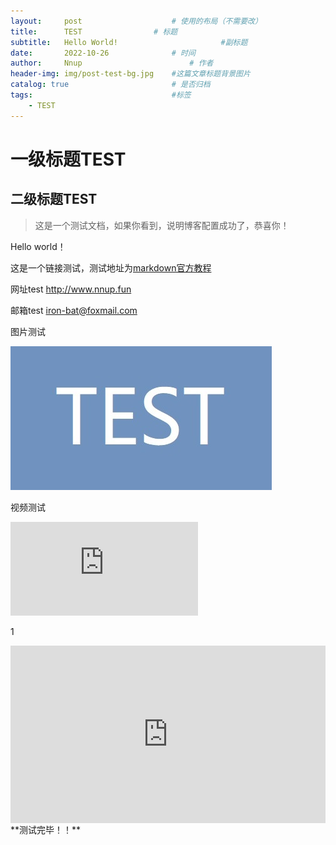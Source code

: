 ```yaml
---
layout:     post   				    # 使用的布局（不需要改）
title:      TEST 				# 标题 
subtitle:   Hello World!                       #副标题
date:       2022-10-26 				# 时间
author:     Nnup 						# 作者
header-img: img/post-test-bg.jpg 	#这篇文章标题背景图片
catalog: true 						# 是否归档
tags:								#标签
    - TEST
---
```

# 一级标题TEST
## 二级标题TEST
>这是一个测试文档，如果你看到，说明博客配置成功了，恭喜你！  

Hello world！  

这是一个链接测试，测试地址为[markdown官方教程](https://markdown.com.cn "链接title测试")  

网址test <http://www.nnup.fun>  

邮箱test <iron-bat@foxmail.com>  

图片测试  

[![这是图片](/img/post-test-01.jpg "图片title测试")](https://nnup.fun/2022/10/26/01test/)  

视频测试
<div class="iframe-container">
    <iframe src="https://streamja.com/embed/RWp2R" scrolling="no" border="0" frameborder="no" framespacing="0" allowfullscreen="true"> </iframe>
</div>

1
<div style="width:100%;height:0px;position:relative;padding-bottom:56.327%;"><iframe src="https://streamja.com/embed/" frameborder="0" width="100%" height="100%" allowfullscreen style="width:100%;height:100%;position:absolute;"></iframe></div>
**测试完毕！！**
